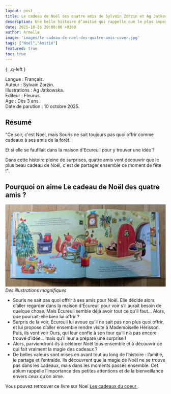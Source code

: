```yaml
---
layout: post
title: Le cadeau de Noël des quatre amis de Sylvain Zorzin et Ag Jatkowska.
description: Une belle histoire d’amitié qui rappelle que le plus important à Noël, c’est de le fêter et de le partager ensemble.
date: 2025-10-26 20:00:00 +0300
author: Armelle
image: 'images/le-cadeau-de-noel-des-quatre-amis-cover.jpg'
tags: ["Noel","Amitié"]
featured: true
toc: true
---
```


{: .q-left }

Langue : Français.  
Auteur : Sylvain Zorzin.  
Illustrations :  Ag Jatkowska.                    
Editeur : Fleurus.              
Age : Dès 3 ans.                             
Date de parution : 10 octobre 2025.         

## Résumé

"Ce soir, c'est Noël, mais Souris ne sait toujours pas quoi offrir comme cadeaux à ses amis de la forêt.

Et si elle se faufilait dans la maison d'Ecureuil pour y trouver une idée ?

Dans cette histoire pleine de surprises, quatre amis vont découvrir que le plus beau cadeau de Noël, c'est de partager ensemble ce moment de fête !".

## Pourquoi on aime Le cadeau de Noël des quatre amis ?

![Des illustrations magnifiques](images/le-cadeau-de-noel-des-quatre-amis-int.jpg)
*Des illustrations magnifiques*
- Souris ne sait pas quoi offrir à ses amis pour Noël. Elle décide alors d’aller regarder dans la maison d’Écureuil pour voir s’il aurait besoin de quelque chose. Mais Écureuil semble déjà avoir tout ce qu’il faut... Alors, que pourrait-elle bien lui offrir ?
- Surpris de la voir, Écureuil lui avoue qu’il ne sait pas non plus quoi offrir, et lui propose d’aller ensemble rendre visite à Mademoiselle Hérisson. Puis, ils vont voir Ours, qui leur confie à son tour qu’il n’a pas encore trouvé d’idée... mais qu’il leur a préparé une surprise ! 
- Alors, parviendront-ils à célébrer Noël tous ensemble et à découvrir ce qui fait vraiment la magie des cadeaux ?
- De belles valeurs sont mises en avant tout au long de l’histoire : l’amitié, le partage et l’entraide. Ils découvrent que la magie de Noël ne se trouve pas dans les cadeaux, mais dans les moments passés ensemble. Cet ablum rappelle l’importance des petites attentions et de la bienveillance envers ceux qu’on aime.

Vous pouvez retrouver ce livre sur Noel [Les cadeaux du coeur ](https://ludichou.com/les-cadeaux-du-coeur).

